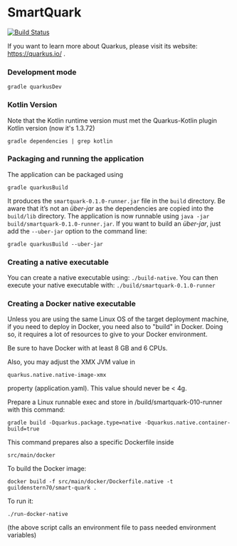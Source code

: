 # SmartQuark

[![Build Status](https://travis-ci.com/guildenstern70/SmartQuark.svg?branch=master)](https://travis-ci.com/guildenstern70/SmartQuark)


If you want to learn more about Quarkus, please visit its website: https://quarkus.io/ .

### Development mode

    gradle quarkusDev

### Kotlin Version

Note that the Kotlin runtime version must met the Quarkus-Kotlin plugin Kotlin version (now it's 1.3.72)

    gradle dependencies | grep kotlin

### Packaging and running the application

The application can be packaged using 

    gradle quarkusBuild

It produces the `smartquark-0.1.0-runner.jar` file in the `build` directory.
Be aware that it’s not an _über-jar_ as the dependencies are copied into the `build/lib` directory.
The application is now runnable using `java -jar build/smartquark-0.1.0-runner.jar`.
If you want to build an _über-jar_, just add the `--uber-jar` option to the command line:

    gradle quarkusBuild --uber-jar

### Creating a native executable

You can create a native executable using: `./build-native`.
You can then execute your native executable with: `./build/smartquark-0.1.0-runner`

### Creating a Docker native executable

Unless you are using the same Linux OS of the target deployment machine, if you need to
deploy in Docker, you need also to "build" in Docker. Doing so, it requires a lot of resources
to give to your Docker environment.

Be sure to have Docker with at least 8 GB and 6 CPUs.

Also, you may adjust the XMX JVM value in 

    quarkus.native.native-image-xmx

property (application.yaml). This value should never be < 4g.

Prepare a Linux runnable exec and store in /build/smartquark-010-runner with this command:

    gradle build -Dquarkus.package.type=native -Dquarkus.native.container-build=true

This command prepares also a specific Dockerfile inside 

    src/main/docker

To build the Docker image:
 
    docker build -f src/main/docker/Dockerfile.native -t guildenstern70/smart-quark .

To run it:

    ./run-docker-native

(the above script calls an environment file to pass needed environment variables)

    
    
    